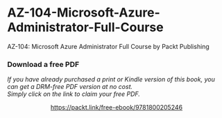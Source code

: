 # AZ-104-Microsoft-Azure-Administrator-Full-Course
AZ-104: Microsoft Azure Administrator Full Course by Packt Publishing
### Download a free PDF

 <i>If you have already purchased a print or Kindle version of this book, you can get a DRM-free PDF version at no cost.<br>Simply click on the link to claim your free PDF.</i>
<p align="center"> <a href="https://packt.link/free-ebook/9781800205246">https://packt.link/free-ebook/9781800205246 </a> </p>